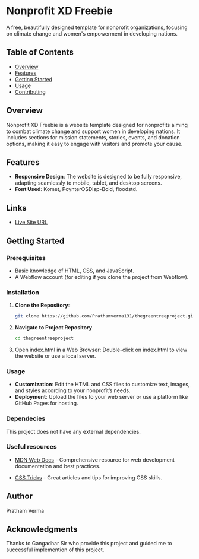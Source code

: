 # Nonprofit XD Freebie

A free, beautifully designed template for nonprofit organizations, focusing on climate change and women's empowerment in developing nations.

## Table of Contents

- [Overview](#overview)
- [Features](#features)
- [Getting Started](#getting-started)
- [Usage](#usage)
- [Contributing](#contributing)

## Overview

Nonprofit XD Freebie is a website template designed for nonprofits aiming to combat climate change and support women in developing nations. It includes sections for mission statements, stories, events, and donation options, making it easy to engage with visitors and promote your cause.

## Features

- **Responsive Design**: The website is designed to be fully responsive, adapting seamlessly to mobile, tablet, and desktop screens.
- **Font Used**: Komet, PoynterOSDisp-Bold, floodstd.


## Links
- [Live Site URL](https://thegreentreeproject.vercel.app/)

## Getting Started

### Prerequisites

- Basic knowledge of HTML, CSS, and JavaScript.
- A Webflow account (for editing if you clone the project from Webflow).

### Installation

1. **Clone the Repository**:
   ```bash
   git clone https://github.com/Prathamverma131/thegreentreeproject.git
   ```
2. **Navigate to Project Repository**
   ```bash
   cd thegreentreeproject
   ```
3. Open index.html in a Web Browser: Double-click on index.html to view the website or use a local server.

### Usage

- **Customization**: Edit the HTML and CSS files to customize text, images, and styles according to your nonprofit’s needs.
- **Deployment**: Upload the files to your web server or use a platform like GitHub Pages for hosting.

### Dependecies

This project does not have any external dependencies.

### Useful resources

- [MDN Web Docs](https://developer.mozilla.org/en-US/docs/Web/CSS) - Comprehensive resource for web development documentation and best practices.

- [CSS Tricks](https://css-tricks.com/) - Great articles and tips for improving CSS skills.

## Author

Pratham Verma

## Acknowledgments

Thanks to Gangadhar Sir who provide this project and guided me to successful implemention of this project. 
